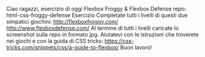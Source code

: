 Ciao ragazzi, esercizio di oggi Flexbox Froggy & Flexbox Defense
repo: html-css-froggy-defense
Esercizio
Completate tutti i livelli di questi due simpatici giochini:
 http://flexboxfroggy.com/
http://www.flexboxdefense.com/
Al termine di tutti i livelli caricate lo screenshot sulla repo in formato jpg.
Aiutatevi con le istruzioni che troverete nei giochi e con la guida di CSS tricks:
https://css-tricks.com/snippets/css/a-guide-to-flexbox/
Buon lavoro!